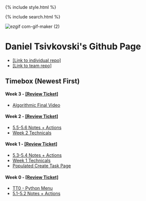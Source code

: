 {% include style.html %}

{% include search.html %}

![ezgif com-gif-maker (2)](https://user-images.githubusercontent.com/89223402/157379234-9fe32df4-8000-4f0b-88aa-4c279c25001e.gif)

<!-- <table>
    <tr>
        <td><a href="https://dtsivkovski.github.io/dtsivkovski-cspt3/">Main</a></td>
        <td><a href="https://dtsivkovski.github.io/dtsivkovski-cspt3/dsProject">Data Structures Project</a></td>
        <td><a href="https://dtsivkovski.github.io/dtsivkovski-cspt3/testPrep">Test Prep / Notes</a></td>
        <td><a href="https://dtsivkovski.github.io/dtsivkovski-cspt3/createtask">Create Task</a></td>
    </tr>
</table>
<hr> -->

# Daniel Tsivkovski's Github Page

- [[Link to individual repo]](https://github.com/dtsivkovski/dtsivkovski-cspt3)
- [[Link to team repo]](https://github.com/LindaLiu1202/just_here_to_code/)

## Timebox (Newest First)

#### Week 3 - [[Review Ticket]](https://github.com/dtsivkovski/dtsivkovski-cspt3/issues/4)
- [Algorithmic Final Video](jacksongolding.com)

#### Week 2 - [[Review Ticket]](https://github.com/dtsivkovski/dtsivkovski-cspt3/issues/3)
- [5.5-5.6 Notes + Actions](https://dtsivkovski.github.io/dtsivkovski-cspt3/notes/5.5-5.6)
- [Week 2 Technicals](https://dtsivkovski.github.io/dtsivkovski-cspt3/dsProject)

#### Week 1 - [[Review Ticket]](https://github.com/dtsivkovski/dtsivkovski-cspt3/issues/2)
- [5.3-5.4 Notes + Actions](https://dtsivkovski.github.io/dtsivkovski-cspt3/notes/5.3-5.4)
- [Week 1 Technicals](https://dtsivkovski.github.io/dtsivkovski-cspt3/dsProject)
- [Populated Create Task Page](https://dtsivkovski.github.io/dtsivkovski-cspt3/createtask)

#### Week 0 - [[Review Ticket]](https://github.com/dtsivkovski/dtsivkovski-cspt3/issues/1)
- [TT0 - Python Menu](https://dtsivkovski.github.io/dtsivkovski-cspt3/dsProject) 
- [5.1-5.2 Notes + Actions](https://dtsivkovski.github.io/dtsivkovski-cspt3/notes/5.1-5.2)
   
